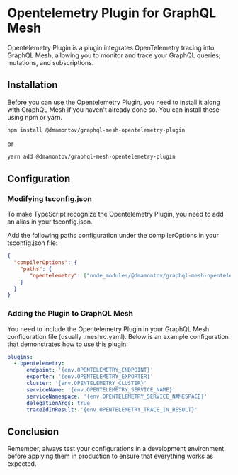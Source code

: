 # Opentelemetry Plugin for GraphQL Mesh

Opentelemetry Plugin is a plugin integrates OpenTelemetry tracing into GraphQL Mesh, allowing you to monitor and trace your GraphQL queries, mutations, and subscriptions.

## Installation

Before you can use the Opentelemetry Plugin, you need to install it along with GraphQL Mesh if you haven't already done so. You can install these using npm or yarn.

```bash
npm install @dmamontov/graphql-mesh-opentelemetry-plugin
```

or

```bash
yarn add @dmamontov/graphql-mesh-opentelemetry-plugin
```

## Configuration

### Modifying tsconfig.json

To make TypeScript recognize the Opentelemetry Plugin, you need to add an alias in your tsconfig.json.

Add the following paths configuration under the compilerOptions in your tsconfig.json file:

```json
{
  "compilerOptions": {
    "paths": {
       "opentelemetry": ["node_modules/@dmamontov/graphql-mesh-opentelemetry-plugin"]
    }
  }
}
```

### Adding the Plugin to GraphQL Mesh

You need to include the Opentelemetry Plugin in your GraphQL Mesh configuration file (usually .meshrc.yaml). Below is an example configuration that demonstrates how to use this plugin:

```yaml
plugins:
  - opentelemetry:
      endpoint: '{env.OPENTELEMETRY_ENDPOINT}'
      exporter: '{env.OPENTELEMETRY_EXPORTER}'
      cluster: '{env.OPENTELEMETRY_CLUSTER}'
      serviceName: '{env.OPENTELEMETRY_SERVICE_NAME}'
      serviceNamespace: '{env.OPENTELEMETRY_SERVICE_NAMESPACE}'
      delegationArgs: true
      traceIdInResult: '{env.OPENTELEMETRY_TRACE_IN_RESULT}'
```

## Conclusion

Remember, always test your configurations in a development environment before applying them in production to ensure that everything works as expected.